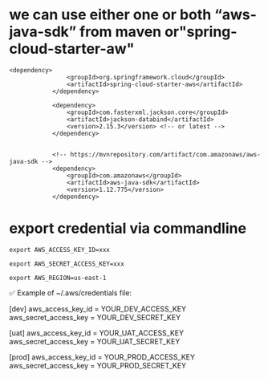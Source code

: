 # we can use either one or both  “aws-java-sdk” from maven or"spring-cloud-starter-aw"
```
<dependency>
				<groupId>org.springframework.cloud</groupId>
				<artifactId>spring-cloud-starter-aws</artifactId>
			</dependency>

			<dependency>
				<groupId>com.fasterxml.jackson.core</groupId>
				<artifactId>jackson-databind</artifactId>
				<version>2.15.3</version> <!-- or latest -->
			</dependency>


			<!-- https://mvnrepository.com/artifact/com.amazonaws/aws-java-sdk -->
			<dependency>
				<groupId>com.amazonaws</groupId>
				<artifactId>aws-java-sdk</artifactId>
				<version>1.12.775</version>
			</dependency>
 ```

# export credential via commandline 
```
export AWS_ACCESS_KEY_ID=xxx

export AWS_SECRET_ACCESS_KEY=xxx

export AWS_REGION=us-east-1

```

✅ Example of ~/.aws/credentials file:

[dev]
aws_access_key_id = YOUR_DEV_ACCESS_KEY
aws_secret_access_key = YOUR_DEV_SECRET_KEY

[uat]
aws_access_key_id = YOUR_UAT_ACCESS_KEY
aws_secret_access_key = YOUR_UAT_SECRET_KEY

[prod]
aws_access_key_id = YOUR_PROD_ACCESS_KEY
aws_secret_access_key = YOUR_PROD_SECRET_KEY
